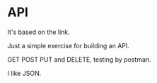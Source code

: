 # API
It's based on the link.

Just a simple exercise for building an API.

GET POST PUT and DELETE, testing by postman.

I like JSON.
